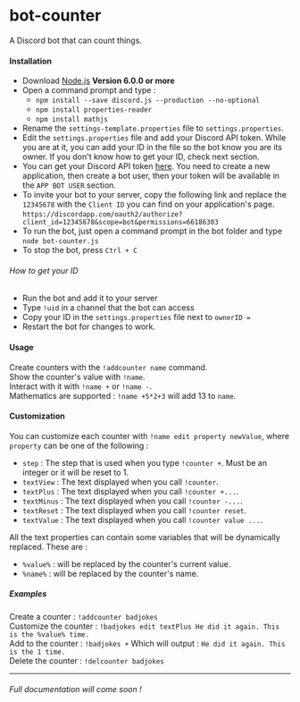# bot-counter

A Discord bot that can count things.

#### Installation
 - Download [Node.js][Node.js] **Version 6.0.0 or more**
 - Open a command prompt and type :  
    - `npm install --save discord.js --production --no-optional`
    - `npm install properties-reader`
    - `npm install mathjs`
 - Rename the `settings-template.properties` file to `settings.properties`.
 - Edit the `settings.properties` file and add your Discord API token. While you are at it, you can add your ID in the file so the bot know you are its owner. If you don't know how to get your ID, check next section.
 - You can get your Discord API token [here][Discord API]. You need to create a new application, then create a bot user, then your token will be available in the `APP BOT USER` section.
 - To invite your bot to your server, copy the following link and replace the `12345678` with the `Client ID` you can find on your application's page. `https://discordapp.com/oauth2/authorize?client_id=12345678&scope=bot&permissions=66186303`
 - To run the bot, just open a command prompt in the bot folder and type `node bot-counter.js`
 - To stop the bot, press `Ctrl + C`

###### How to get your ID
 - Run the bot and add it to your server
 - Type `!uid` in a channel that the bot can access
 - Copy your ID in the `settings.properties` file next to `ownerID = `
 - Restart the bot for changes to work.

#### Usage
Create counters with the `!addcounter name` command.  
Show the counter's value with `!name`.  
Interact with it with `!name +` or `!name -`.  
Mathematics are supported : `!name +5*2+3` will add 13 to `name`.

#### Customization
You can customize each counter with `!name edit property newValue`, where `property` can be one of the following :
 - `step` : The step that is used when you type `!counter +`. Must be an integer or it will be reset to 1.
 - `textView` : The text displayed when you call `!counter`.
 - `textPlus` : The text displayed when you call `!counter +...`.
 - `textMinus` : The text displayed when you call `!counter -...`.
 - `textReset` : The text displayed when you call `!counter reset`.
 - `textValue` : The text displayed when you call `!counter value ...`.

All the text properties can contain some variables that will be dynamically replaced. These are :
 - `%value%` : will be replaced by the counter's current value.
 - `%name%` : will be replaced by the counter's name.

##### Examples
Create a counter : `!addcounter badjokes`  
Customize the counter : `!badjokes edit textPlus He did it again. This is the %value% time.`  
Add to the counter : `!badjokes +`
Which will output : `He did it again. This is the 1 time.`  
Delete the counter : `!delcounter badjokes`

---

###### Full documentation will come soon !


[Node.js]: https://nodejs.org/
[Discord API]: https://discordapp.com/developers/applications/me
